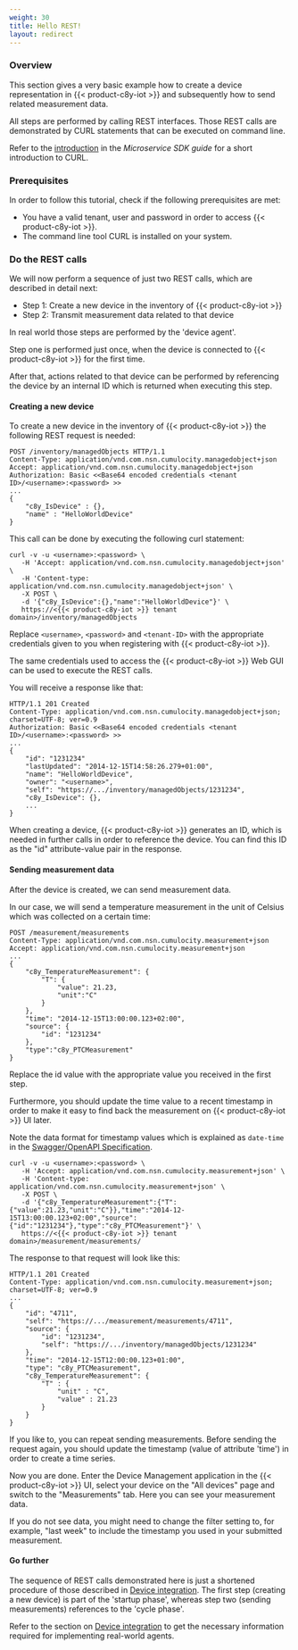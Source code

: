 ```yaml
---
weight: 30
title: Hello REST!
layout: redirect
---
```


### Overview

This section gives a very basic example how to create a device representation in {{< product-c8y-iot >}} and subsequently how to send related measurement data.

All steps are performed by calling REST interfaces. Those REST calls are demonstrated by CURL statements that can be executed on command line.

Refer to the [introduction](/microservice-sdk/rest#overview) in the *Microservice SDK guide* for a short introduction to CURL.


### Prerequisites

In order to follow this tutorial, check if the following prerequisites are met:

-   You have a valid tenant, user and password in order to access {{< product-c8y-iot >}}.
-   The command line tool CURL is installed on your system.


### Do the REST calls

We will now perform a sequence of just two REST calls, which are described in detail next:

-   Step 1: Create a new device in the inventory of {{< product-c8y-iot >}}
-   Step 2: Transmit measurement data related to that device

In real world those steps are performed by the 'device agent'.

Step one is performed just once, when the device is connected to {{< product-c8y-iot >}} for the first time.

After that, actions related to that device can be performed by referencing the device by an internal ID which is returned when executing this step.

#### Creating a new device

To create a new device in the inventory of {{< product-c8y-iot >}} the following REST request is needed:

    POST /inventory/managedObjects HTTP/1.1
    Content-Type: application/vnd.com.nsn.cumulocity.managedobject+json
    Accept: application/vnd.com.nsn.cumulocity.managedobject+json
    Authorization: Basic <<Base64 encoded credentials <tenant ID>/<username>:<password> >>
    ...
    {
        "c8y_IsDevice" : {},
        "name" : "HelloWorldDevice"
    }

This call can be done by executing the following curl statement:

    curl -v -u <username>:<password> \
       -H 'Accept: application/vnd.com.nsn.cumulocity.managedobject+json' \
       -H 'Content-type: application/vnd.com.nsn.cumulocity.managedobject+json' \
       -X POST \
       -d '{"c8y_IsDevice":{},"name":"HelloWorldDevice"}' \
       https://<{{< product-c8y-iot >}} tenant domain>/inventory/managedObjects

Replace `<username>`, `<password>` and `<tenant-ID>` with the appropriate credentials given to you when registering with {{< product-c8y-iot >}}.

The same credentials used to access the {{< product-c8y-iot >}} Web GUI can be used to execute the REST calls.

You will receive a response like that:

    HTTP/1.1 201 Created
    Content-Type: application/vnd.com.nsn.cumulocity.managedobject+json; charset=UTF-8; ver=0.9
    Authorization: Basic <<Base64 encoded credentials <tenant ID>/<username>:<password> >>
    ...
    {
        "id": "1231234"
        "lastUpdated": "2014-12-15T14:58:26.279+01:00",
        "name": "HelloWorldDevice",
        "owner": "<username>",
        "self": "https://.../inventory/managedObjects/1231234",
        "c8y_IsDevice": {},
        ...
    }

When creating a device, {{< product-c8y-iot >}} generates an ID, which is needed in further calls in order to reference the device. You can find this ID as the "id" attribute-value pair in the response.


#### Sending measurement data

After the device is created, we can send measurement data.

In our case, we will send a temperature measurement in the unit of Celsius which was collected on a certain time:

    POST /measurement/measurements
    Content-Type: application/vnd.com.nsn.cumulocity.measurement+json
    Accept: application/vnd.com.nsn.cumulocity.measurement+json
    ...
    {
        "c8y_TemperatureMeasurement": {
            "T": {
                "value": 21.23,
                "unit":"C"
            }
        },
        "time": "2014-12-15T13:00:00.123+02:00",
        "source": {
            "id": "1231234"
        },
        "type":"c8y_PTCMeasurement"
    }

Replace the id value with the appropriate value you received in the first step.

Furthermore, you should update the time value to a recent timestamp in order to make it easy to find back the measurement on {{< product-c8y-iot >}} UI later.

Note the data format for timestamp values which is explained as `date-time` in the [Swagger/OpenAPI Specification](https://swagger.io/specification/#data-types).

    curl -v -u <username>:<password> \
       -H 'Accept: application/vnd.com.nsn.cumulocity.measurement+json' \
       -H 'Content-type: application/vnd.com.nsn.cumulocity.measurement+json' \
       -X POST \
       -d '{"c8y_TemperatureMeasurement":{"T":{"value":21.23,"unit":"C"}},"time":"2014-12-15T13:00:00.123+02:00","source":{"id":"1231234"},"type":"c8y_PTCMeasurement"}' \
       https://<{{< product-c8y-iot >}} tenant domain>/measurement/measurements/

The response to that request will look like this:

    HTTP/1.1 201 Created
    Content-Type: application/vnd.com.nsn.cumulocity.measurement+json; charset=UTF-8; ver=0.9
    ...
    {
        "id": "4711",
        "self": "https://.../measurement/measurements/4711",
        "source": {
            "id": "1231234",
            "self": "https://.../inventory/managedObjects/1231234"
        },
        "time": "2014-12-15T12:00:00.123+01:00",
        "type": "c8y_PTCMeasurement",
        "c8y_TemperatureMeasurement": {
            "T" : {
                "unit" : "C",
                "value" : 21.23
            }
        }
    }

If you like to, you can repeat sending measurements. Before sending the request again, you should update the timestamp (value of attribute 'time') in order to create a time series.

Now you are done. Enter the Device Management application in the {{< product-c8y-iot >}} UI, select your device on the "All devices" page and switch to the "Measurements" tab. Here you can see your measurement data.

If you do not see data, you might need to change the filter setting to, for example, "last week" to include the timestamp you used in your submitted measurement.


#### Go further

The sequence of REST calls demonstrated here is just a shortened procedure of those described in [Device integration](/device-integration/rest#device-integration).
The first step (creating a new device) is part of the 'startup phase', whereas step two (sending measurements) references to the 'cycle phase'.

Refer to the section on [Device integration](/device-integration/rest#device-integration) to get the necessary information required for implementing
real-world agents.
